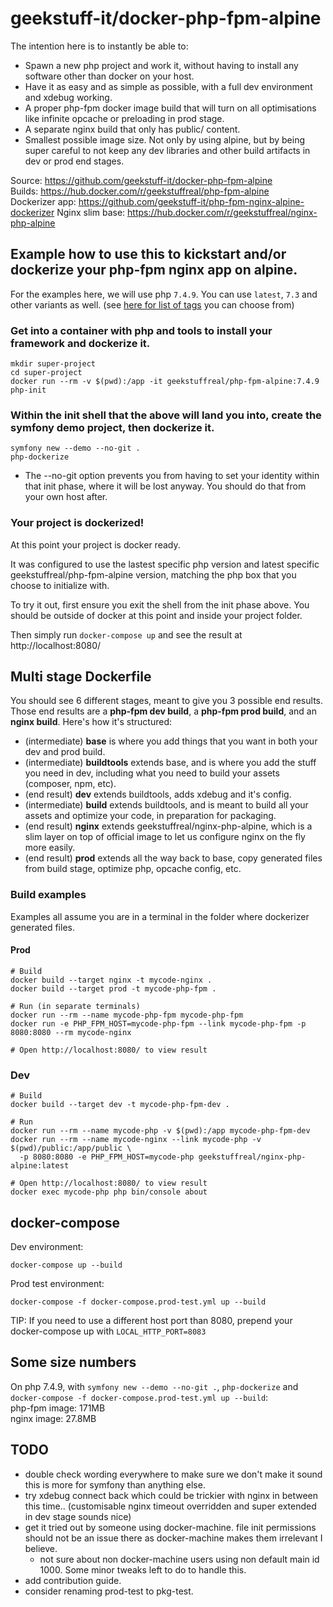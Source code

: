 # geekstuff-it/docker-php-fpm-alpine


The intention here is to instantly be able to:
- Spawn a new php project and work it, without having to install any software other than docker on your host.
- Have it as easy and as simple as possible, with a full dev environment and xdebug working.
- A proper php-fpm docker image build that will turn on all optimisations like infinite opcache or preloading in prod stage.
- A separate nginx build that only has public/ content.
- Smallest possible image size. Not only by using alpine, but by being super careful to not keep any
  dev libraries and other build artifacts in dev or prod end stages.

Source: https://github.com/geekstuff-it/docker-php-fpm-alpine  
Builds: https://hub.docker.com/r/geekstuffreal/php-fpm-alpine  
Dockerizer app: https://github.com/geekstuff-it/php-fpm-nginx-alpine-dockerizer
Nginx slim base: https://hub.docker.com/r/geekstuffreal/nginx-php-alpine


## Example how to use this to kickstart and/or dockerize your php-fpm nginx app on alpine.
For the examples here, we will use php `7.4.9`. You can use `latest`, `7.3` and other variants as well.
(see [here for list of tags](https://hub.docker.com/r/geekstuffreal/php-fpm-alpine/tags) you can choose from)

### Get into a container with php and tools to install your framework and dockerize it.
```
mkdir super-project
cd super-project
docker run --rm -v $(pwd):/app -it geekstuffreal/php-fpm-alpine:7.4.9 php-init
```

### Within the init shell that the above will land you into, create the symfony demo project, then dockerize it.
```
symfony new --demo --no-git .
php-dockerize
```
* The --no-git option prevents you from having to set your identity within that init phase, where it will be lost anyway.
   You should do that from your own host after.


### Your project is dockerized!
At this point your project is docker ready.

It was configured to use the lastest specific php version and latest specific geekstuffreal/php-fpm-alpine version,
matching the php box that you choose to initialize with.

To try it out, first ensure you exit the shell from the init phase above.
You should be outside of docker at this point and inside your project folder.

Then simply run `docker-compose up` and see the result at http://localhost:8080/

## Multi stage Dockerfile
You should see 6 different stages, meant to give you 3 possible end results. Those end results are a **php-fpm dev build**, a **php-fpm prod build**, and an **nginx build**. Here's how it's structured:
- (intermediate) **base** is where you add things that you want in both your dev and prod build.
- (intermediate) **buildtools** extends base, and is where you add the stuff you need in dev,
                 including what you need to build your assets (composer, npm, etc).
- (end result) **dev** extends buildtools, adds xdebug and it's config.
- (intermediate) **build** extends buildtools, and is meant to build all your assets and optimize your code, in preparation for packaging.
- (end result) **nginx** extends geekstuffreal/nginx-php-alpine, which is a slim layer on top of official image to let us configure nginx on the fly more easily.
- (end result) **prod** extends all the way back to base, copy generated files from build stage, optimize php, opcache config, etc.

### Build examples
Examples all assume you are in a terminal in the folder where dockerizer generated files.

#### Prod
```
# Build
docker build --target nginx -t mycode-nginx .
docker build --target prod -t mycode-php-fpm .

# Run (in separate terminals)
docker run --rm --name mycode-php-fpm mycode-php-fpm
docker run -e PHP_FPM_HOST=mycode-php-fpm --link mycode-php-fpm -p 8080:8080 --rm mycode-nginx

# Open http://localhost:8080/ to view result
```

### Dev
```
# Build
docker build --target dev -t mycode-php-fpm-dev .

# Run
docker run --rm --name mycode-php -v $(pwd):/app mycode-php-fpm-dev
docker run --rm --name mycode-nginx --link mycode-php -v $(pwd)/public:/app/public \
  -p 8080:8080 -e PHP_FPM_HOST=mycode-php geekstuffreal/nginx-php-alpine:latest

# Open http://localhost:8080/ to view result
docker exec mycode-php php bin/console about
```

## docker-compose
Dev environment:
```
docker-compose up --build
```

Prod test environment:
```
docker-compose -f docker-compose.prod-test.yml up --build
```

TIP: If you need to use a different host port than 8080, prepend your docker-compose up with `LOCAL_HTTP_PORT=8083`


## Some size numbers
On php 7.4.9, with `symfony new --demo --no-git .`, `php-dockerize` and `docker-compose -f docker-compose.prod-test.yml up --build`:  
php-fpm image: 171MB  
nginx image: 27.8MB


## TODO
- double check wording everywhere to make sure we don't make it sound this is more for symfony than anything else.
- try xdebug connect back which could be trickier with nginx in between this time..
  (customisable nginx timeout overridden and super extended in dev stage sounds nice)
- get it tried out by someone using docker-machine. file init permissions should not be an issue there as docker-machine makes them irrelevant I believe.
  - not sure about non docker-machine users using non default main id 1000. Some minor tweaks left to do to handle this.
- add contribution guide.
- consider renaming prod-test to pkg-test.
